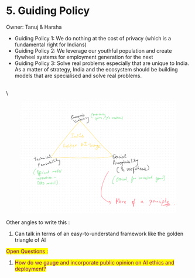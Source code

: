 # 5. Guiding Policy

Owner: Tanuj & Harsha



* Guiding Policy 1: We do nothing at the cost of privacy (which is a fundamental right for Indians)
* Guiding Policy 2: We leverage our youthful population and create flywheel systems for employment generation for the next&#x20;
* Guiding Policy 3: Solve real problems especially that are unique to India. As a matter of strategy, India and the ecosystem should be building models that are specialised and solve real problems.

\
\


<figure><img src="../.gitbook/assets/image.png" alt=""><figcaption></figcaption></figure>

Other angles to write this :&#x20;

1. Can talk in terms of an easy-to-understand framework like the golden triangle of AI





<mark style="color:purple;">Open Questions :</mark>&#x20;

1. <mark style="color:purple;">How do we gauge and incorporate public opinion on AI ethics and deployment?</mark> &#x20;
